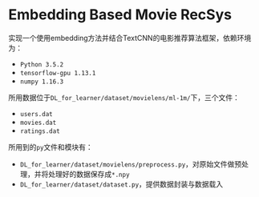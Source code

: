 # Embedding Based Movie RecSys

实现一个使用embedding方法并结合TextCNN的电影推荐算法框架，依赖环境为：

- ```Python 3.5.2```
- ```tensorflow-gpu 1.13.1```
- ```numpy 1.16.3```

所用数据位于```DL_for_learner/dataset/movielens/ml-1m/```下，三个文件：

- ```users.dat```
- ```movies.dat```
- ```ratings.dat```

所用到的```py```文件和模块有：

- ```DL_for_learner/dataset/movielens/preprocess.py```，对原始文件做预处理，并将处理好的数据保存成```*.npy```
- ```DL_for_learner/dataset/dataset.py```，提供数据封装与数据载入
